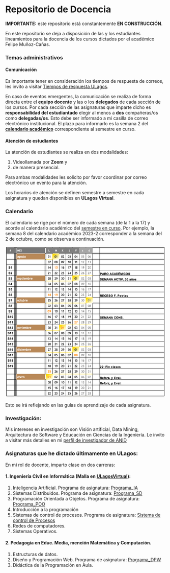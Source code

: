 
# Repositorio de Docencia

**IMPORTANTE:** este repositorio está constantemente **EN CONSTRUCCIÓN**.

En este repositorio se deja a disposición de las y los estudiantes lineamientos para la docencia de los cursos dictados por el académico Felipe Muñoz-Cañas.

### Temas administrativos

#### Comunicación

Es importante tener en consideración los tiempos de respuesta de correos, les invito a visitar [Tiempos de respuesta ULagos](https://felipe.micro.blog/emailulagos/).

En caso de eventos emergentes, la comunicación se realiza de forma directa entre el **equipo docente** y las o los **delegados** de cada sección de los cursos. Por cada sección de las asignaturas que imparte dicho es **responsabilidad del estudiantado** elegir al menos a **dos** compañeras/os como **delegadas/os**. Esto debe ser informado a mi casilla de correo electrónico institucional. El plazo para informarlo es la semana 2 del **[calendario académico](https://www.ulagos.cl/portal-del-estudiante/calendario-academico/)** correspondiente al semestre en curso.

#### Atención de estudiantes

La atención de estudiantes se realiza en dos modalidades:

1. Videollamada por **Zoom** y
2. de manera presencial.

Para ambas modalidades les solicito por favor coordinar por correo electrónico un evento para la atención. 

Los horarios de atención se definen semestre a semestre en cada asignatura y quedan disponibles en **ULagos Virtual**.

### Calendario

El calendario se rige por el número de cada semana (de la 1 a la 17) y acorde al calendario académico del [semestre en curso](https://www.ulagos.cl/portal-del-estudiante/calendario-academico/). Por ejemplo, la semana 8 del calendario académico 2023-2 corresponder a la semana del 2 de octubre, como se observa a continuación.

![calendario 2023-2](imagenes/calendario_2023-2.png)

Esto se irá reflejando en las guías de aprendizaje de cada asignatura.

### Investigación:

Mis intereses en investigación son Visión artificial, Data Mining, Arquitectura de Software y Educación en Ciencias de la Ingeniería. Le invito a visitar más detalles en mi [perfil de investigador de ANID](https://investigadores.anid.cl/es/people/48971-Felipe_Muoz) 

### Asignaturas que he dictado últimamente en ULagos:

En mi rol de docente, imparto clase en dos carreras:

#### 1. Ingeniería Civil en Informática (Malla en [ULagosVirtual](https://www.ulagosvirtual.cl/course/view.php?id=2127&section=11)):

1. Inteligencia Artificial. Programa de asignatura: [Programa_IA](programas/ia.pdf)
2. Sistemas Distribuidos. Programa de asignatura: [Programa_SD](programas/sd_2024.pdf)
4. Programación Orientada a Objetos. Programa de asignatura: [Programa_POO](programas/poo.pdf)
5. Introducción a la programación
6. Sistemas de control de procesos. Programa de asignatura: [Sistema de control de Procesos](programas/scp.pdf)
7. Redes de computadores.
8. Sistemas Operativos.

#### 2. Pedagogía en Educ. Media, mención Matemática y Computación.

1. Estructuras de datos. 
2. Diseño y Programación Web. Programa de asignatura: [Programa_DPW](programas/dpw.pdf)
3. Didáctica de la Programación en Aula.

